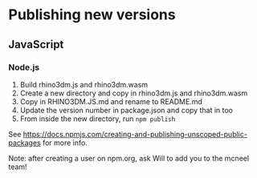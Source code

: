 # Publishing new versions

## JavaScript

### Node.js

1. Build rhino3dm.js and rhino3dm.wasm
2. Create a new directory and copy in rhino3dm.js and rhino3dm.wasm
3. Copy in RHINO3DM.JS.md and rename to README.md
4. Update the version number in package.json and copy that in too
5. From inside the new directory, run `npm publish`

See https://docs.npmjs.com/creating-and-publishing-unscoped-public-packages for more info.

Note: after creating a user on npm.org, ask Will to add you to the mcneel team!
